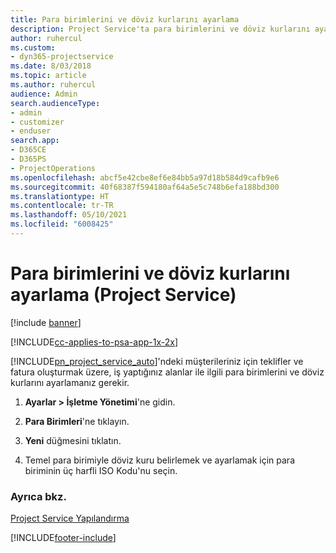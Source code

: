 ```yaml
---
title: Para birimlerini ve döviz kurlarını ayarlama
description: Project Service'ta para birimlerini ve döviz kurlarını ayarlama
author: ruhercul
ms.custom:
- dyn365-projectservice
ms.date: 8/03/2018
ms.topic: article
ms.author: ruhercul
audience: Admin
search.audienceType:
- admin
- customizer
- enduser
search.app:
- D365CE
- D365PS
- ProjectOperations
ms.openlocfilehash: abcf5e42cbe8ef6e84bb5a97d18b584d9cafb9e6
ms.sourcegitcommit: 40f68387f594180af64a5e5c748b6efa188bd300
ms.translationtype: HT
ms.contentlocale: tr-TR
ms.lasthandoff: 05/10/2021
ms.locfileid: "6008425"
---
```

# <a name="set-up-currencies-and-exchange-rates-project-service"></a>Para birimlerini ve döviz kurlarını ayarlama (Project Service)

[!include [banner](../includes/psa-now-project-operations.md)]

[!INCLUDE[cc-applies-to-psa-app-1x-2x](../includes/cc-applies-to-psa-app-1x-2x.md)]

[!INCLUDE[pn_project_service_auto](../includes/pn-project-service-auto.md)]'ndeki müşterileriniz için teklifler ve fatura oluşturmak üzere, iş yaptığınız alanlar ile ilgili para birimlerini ve döviz kurlarını ayarlamanız gerekir.  
  
1.  **Ayarlar > İşletme Yönetimi**'ne gidin.  
  
2.  **Para Birimleri**'ne tıklayın.  
  
3.  **Yeni** düğmesini tıklatın.  
  
4.  Temel para birimiyle döviz kuru belirlemek ve ayarlamak için para biriminin üç harfli ISO Kodu'nu seçin.  
  
### <a name="see-also"></a>Ayrıca bkz.  
 [Project Service Yapılandırma](../psa/configure.md)


[!INCLUDE[footer-include](../includes/footer-banner.md)]
